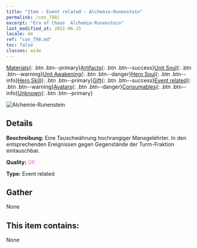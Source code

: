 ```yaml
---
title: "Item - Event related - Alchemie-Runenstein"
permalink: /con_798/
excerpt: "Era of Chaos  Alchemie-Runenstein"
last_modified_at: 2021-06-15
locale: de
ref: "con_798.md"
toc: false
classes: wide
---
```

 [Materials](/ItemsDE/){: .btn .btn--primary}[Artifacts](/ItemsDE/Artifacts/){: .btn .btn--success}[Unit Soul](/ItemsDE/UnitSoul/){: .btn .btn--warning}[Unit Awakening](/ItemsDE/UnitAwakening/){: .btn .btn--danger}[Hero Soul](/ItemsDE/HeroSoul/){: .btn .btn--info}[Hero Skill](/ItemsDE/HeroSkill/){: .btn .btn--primary}[Gift](/ItemsDE/Gift/){: .btn .btn--success}[Event related](/ItemsDE/Events/){: .btn .btn--warning}[Avatars](/ItemsDE/Avatars/){: .btn .btn--danger}[Consumables](/ItemsDE/Consumables/){: .btn .btn--info}[Unknown](/ItemsDE/Unknown/){: .btn .btn--primary}

 ![Alchemie-Runenstein](/images/t/i_3056.png)

## Details
 **Beschreibung:** Eine Tauschwährung hochrangiger Managelehrter. In den entsprechenden Ereignissen gegen Gegenstände der Turm-Fraktion eintauschbar.

 **Quality:** <span style="color: #DA70D6">OK</span>

 **Type:** Event related

## Gather

  None

## This item contains:

  None

